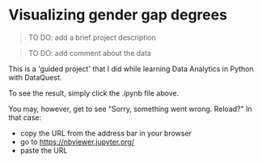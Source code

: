 # Visualizing gender gap degrees

> TO DO: add a brief project description

> TO DO: add comment about the data

This is a 'guided project' that I did while learning Data Analytics in Python with DataQuest.

To see the result, simply click the .ipynb file above.

You may, however, get to see "Sorry, something went wrong. Reload?" In that case:
- copy the URL from the address bar in your browser
- go to https://nbviewer.jupyter.org/
- paste the URL
